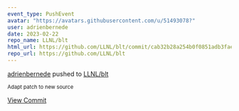 ```yaml
---
event_type: PushEvent
avatar: "https://avatars.githubusercontent.com/u/51493078?"
user: adrienbernede
date: 2023-02-22
repo_name: LLNL/blt
html_url: https://github.com/LLNL/blt/commit/cab32b28a254b0f0851adb3faea38b6cf9aea1ad
repo_url: https://github.com/LLNL/blt
---
```


<a href='https://github.com/adrienbernede' target='_blank'>adrienbernede</a> pushed to <a href='https://github.com/LLNL/blt' target='_blank'>LLNL/blt</a>

<small>Adapt patch to new source</small>

<a href='https://github.com/LLNL/blt/commit/cab32b28a254b0f0851adb3faea38b6cf9aea1ad' target='_blank'>View Commit</a>